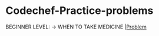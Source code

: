 <h1>Codechef-Practice-problems</h1>
BEGINNER LEVEL:
-> WHEN TO TAKE MEDICINE |<a href="https://www.codechef.com/problems/MEDIC">Problem</a>
